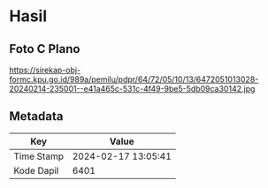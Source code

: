 # Hasil

## Foto C Plano

https://sirekap-obj-formc.kpu.go.id/989a/pemilu/pdpr/64/72/05/10/13/6472051013028-20240214-235001--e41a465c-531c-4f49-9be5-5db09ca30142.jpg


## Metadata

| Key        | Value               |
| ---------- | ------------------- |
| Time Stamp | 2024-02-17 13:05:41 |
| Kode Dapil | 6401                |



